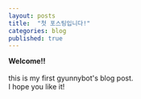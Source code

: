 ```yaml
---
layout: posts
title:  "첫 포스팅입니다!"
categories: blog
published: true
---
```

**Welcome!!**
<br>
<br>
this is my first gyunnybot's blog post.
<br>
I hope you like it!